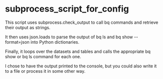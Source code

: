 # subprocess_script_for_config
This script uses subprocess.check_output to call bq commands and retrieve their output as strings. 

It then uses json.loads to parse the output of bq ls and bq show --format=json into Python dictionaries. 

Finally, it loops over the datasets and tables and calls the appropriate bq show or bq ls command for each one. 

I chose to have the output printed to the console, but you could also write it to a file or process it in some other way.
